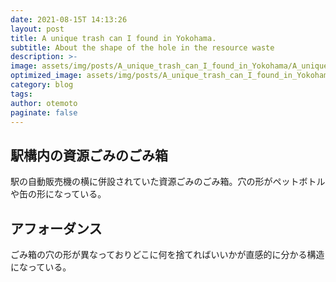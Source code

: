 ```yaml
---
date: 2021-08-15T 14:13:26
layout: post
title: A unique trash can I found in Yokohama.
subtitle: About the shape of the hole in the resource waste
description: >-
image: assets/img/posts/A_unique_trash_can_I_found_in_Yokohama/A_unique_trash_can_I_found_in_Yokohama.JPG
optimized_image: assets/img/posts/A_unique_trash_can_I_found_in_Yokohama/A_unique_trash_can_I_found_in_Yokohama_resized_thumbnail.JPG
category: blog
tags: 
author: otemoto
paginate: false
---
```


## 駅構内の資源ごみのごみ箱

駅の自動販売機の横に併設されていた資源ごみのごみ箱。穴の形がペットボトルや缶の形になっている。

## アフォーダンス

ごみ箱の穴の形が異なっておりどこに何を捨てればいいかが直感的に分かる構造になっている。